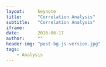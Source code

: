 ```yaml
---
layout:     keynote
title:      "Correlation Analysis"
subtitle:   "Correlation Analysis"
iframe:     
date:       2016-06-17
author:     ""
header-img: "post-bg-js-version.jpg"
tags:
    - Analysis
---
```

